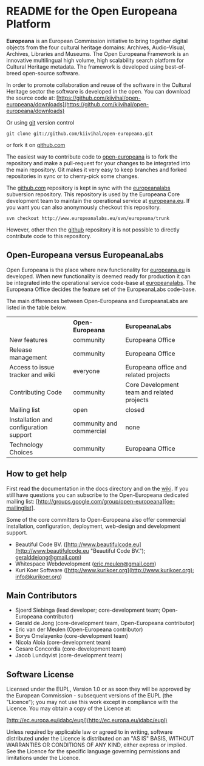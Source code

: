 # README for the Open Europeana Platform #

**Europeana** is an European Commission initiative to bring together digital objects from the four cultural heritage domains: Archives, Audio-Visual, Archives, Libraries and Museums. The Open Europeana Framework is an innovative multilingual high volume, high scalability search platform for Cultural Heritage metadata. The framework is developed using best-of-breed open-source software.

In order to promote collaboration and reuse of the software in the Cultural Heritage sector the software is developed in the open. You can download the source code at: [https://github.com/kiivihal/open-europeana/downloads](https://github.com/kiivihal/open-europeana/downloads)

Or using [git] version control

	git clone git://github.com/kiivihal/open-europeana.git

or fork it on [github.com][open-europeana]

The easiest way to contribute code to [open-europeana] is to fork the repository and make a pull-request for your changes to be integrated into the main repository. Git makes it very easy to keep branches and forked repositories in sync or to cherry-pick some changes.  

The [github.com][github] repository is kept in sync with the [europeanalabs] subversion repository. This repository is used by the Europeana Core development team to maintain the operational service at [europeana.eu]. If you want you can also anonymously checkout this repository.

	svn checkout http://www.europeanalabs.eu/svn/europeana/trunk

However, other then the [github] repository it is not possible to directly contribute code to this repository. 

## Open-Europeana versus EuropeanaLabs ##

Open Europeana is the place where new functionality for [europeana.eu] is developed. When new functionality is deemed ready for production it can be integrated into the operational service code-base at [europeanalabs]. The Europeana Office decides the feature set of the EuropeanaLabs code-base.

The main differences between Open-Europeana and EuropeanaLabs are listed in the table below.

<table>
    <tr> 
	    <th></th>
        <th align="left">Open-Europeana</th>
		<th align="left">EuropeanaLabs</th>
    </tr>
    <tr>
		<td>New features</td>
		<td>community</td>
		<td>Europeana Office</td>
	</tr>
    <tr>
		<td>Release management</td>
		<td>community</td>
		<td>Europeana Office</td>
	</tr>	
	<tr>
		<td>Access to issue tracker and wiki</td>
		<td>everyone</td>
		<td>Europeana office and related projects</td>
	</tr>
	<tr>
		<td>Contributing Code</td>
		<td>community</td>
		<td>Core Development team and related projects</td>
	</tr>
	<tr>
		<td>Mailing list</td>
		<td>open</td>
		<td>closed</td>
	</tr>
	<tr>
		<td>Installation and configuration support</td>
		<td>community and commercial</td>
		<td>none</td>
	</tr>
	<tr>
		<td>Technology Choices</td>
		<td>community</td>
		<td>Europeana Office</td>
	</tr>
</table>

## How to get help ##

First read the documentation in the docs directory and on the [wiki](https://github.com/kiivihal/open-europeana/wikis). If you still have questions you can subscribe to the Open-Europeana dedicated mailing list: [http://groups.google.com/group/open-europeana][oe-mailinglist]. 

Some of the core committers to Open-Europeana also offer commercial installation, configuration, deployment, web-design and development support. 

* Beautiful Code BV. ([http://www.beautifulcode.eu](http://www.beautifulcode.eu "Beautiful Code BV."); geralddejong@gmail.com)
* Whitespace Webdevelopment (eric.meulen@gmail.com)
* Kuri Koer Software ([http://www.kurikoer.org](http://www.kurikoer.org); info@kurikoer.org)

## Main Contributors ##

* Sjoerd Siebinga (lead developer; core-development team; Open-Europeana contributor)
* Gerald de Jong (core-development team, Open-Europeana contributor)
* Eric van der Meulen (Open-Europeana contributor)
* Borys Omelayenko (core-development team)
* Nicola Aloia (core-development team)
* Cesare Concordia (core-development team)
* Jacob Lundqvist (core-development team)

## Software License ##

Licensed under the EUPL, Version 1.0 or as soon they
will be approved by the European Commission - subsequent
versions of the EUPL (the "Licence");
you may not use this work except in compliance with the
Licence.
You may obtain a copy of the Licence at:

[http://ec.europa.eu/idabc/eupl](http://ec.europa.eu/idabc/eupl)

Unless required by applicable law or agreed to in
writing, software distributed under the Licence is
distributed on an "AS IS" BASIS,
WITHOUT WARRANTIES OR CONDITIONS OF ANY KIND, either
express or implied.
See the Licence for the specific language governing
permissions and limitations under the Licence.

[http://ec.europa.eu/idabc/eupl]: http://ec.europa.eu/idabc/eupl "EUPL license"
[open-europeana]: https://github.com/kiivihal/open-europeana "open europeana github repository"
[oe-downloads]: https://github.com/kiivihal/open-europeana/downloads "open europeana downloads"
[github]: http://www.github.com "github.com" 
[europeanalabs-svn]: http://www.europeanalabs.eu/svn/europeana/trunk "europeana labs SVN repository"
[europeanalabs]: http://www.europeanalabs.eu "europeanaLabs.eu"
[git]: http://git-scm.com/ "Git"
[europeana.eu]: http://www.europeana.eu "europeana home"
[oe-mailinglist]: http://groups.google.com/group/open-europeana "open europeana mailing list"
